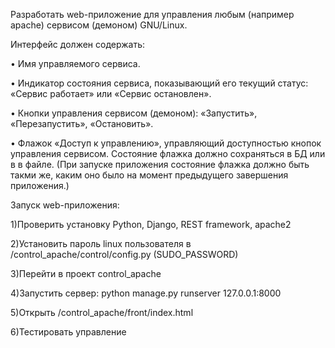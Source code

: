 Разработать web-приложение для управления любым (например apache) сервисом (демоном) GNU/Linux.

Интерфейс должен содержать:

•	Имя управляемого сервиса.

•	Индикатор состояния сервиса, показывающий его текущий статус: «Сервис работает» или «Сервис остановлен».

•	Кнопки управления сервисом (демоном): «Запустить», «Перезапустить», «Остановить».

•	Флажок «Доступ к управлению», управляющий доступностью кнопок управления сервисом. Состояние флажка должно сохраняться в БД или в в файле. (При запуске приложения состояние флажка должно быть такми же, каким оно было на момент предыдущего завершения приложения.) 



Запуск web-приложения:

1)Проверить установку Python, Django, REST framework, apache2 

2)Установить пароль linux пользователя в /control_apache/control/config.py (SUDO_PASSWORD) 

3)Перейти в проект control_apache

4)Запустить сервер: python manage.py runserver 127.0.0.1:8000

5)Открыть  /control_apache/front/index.html

6)Тестировать управление
